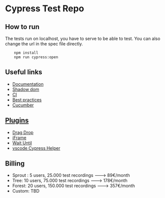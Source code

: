 # Cypress Test Repo

## How to run
The tests run on localhost, you have to serve to be able to test. You can also change the url in the spec file directly.

        npm install
        npm run cypress:open      

## Useful links

* [Documentation](https://docs.cypress.io/guides/overview/why-cypress.html#In-a-nutshell)
* [Shadow dom](https://www.npmjs.com/package/cypress-shadow-dom)
* [CI](https://docs.cypress.io/guides/guides/continuous-integration.html)
* [Best practices](https://docs.cypress.io/guides/references/best-practices.html)
* [Cucumber](https://www.npmjs.com/package/cypress-cucumber-preprocessor)

## [Plugins](https://docs.cypress.io/plugins/index.html)
* [Drag Drop](https://github.com/4teamwork/cypress-drag-drop)
* [iFrame](https://gitlab.com/kgroat/cypress-iframe)
* [Wait Until](https://github.com/NoriSte/cypress-wait-until)
* [vscode Cypress Helper](https://marketplace.visualstudio.com/items?itemName=Shelex.vscode-cy-helper)

## Billing
* Sprout : 5 users, 25.000 test recordings ---> 89€/month
* Tree: 10 users, 75.000 test recordings ---> 178€/month
* Forest: 20 users, 150.000 test recordings ---> 357€/month
* Custom: TBD
